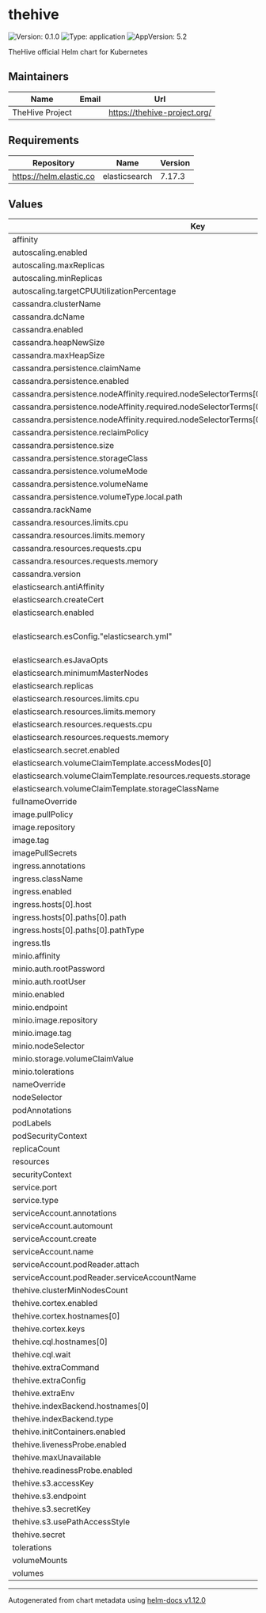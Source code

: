 # thehive

![Version: 0.1.0](https://img.shields.io/badge/Version-0.1.0-informational?style=flat-square) ![Type: application](https://img.shields.io/badge/Type-application-informational?style=flat-square) ![AppVersion: 5.2](https://img.shields.io/badge/AppVersion-5.2-informational?style=flat-square)

TheHive official Helm chart for Kubernetes

## Maintainers

| Name | Email | Url |
| ---- | ------ | --- |
| TheHive Project |  | <https://thehive-project.org/> |

## Requirements

| Repository | Name | Version |
|------------|------|---------|
| https://helm.elastic.co | elasticsearch | 7.17.3 |

## Values

| Key | Type | Default | Description |
|-----|------|---------|-------------|
| affinity | object | `{}` |  |
| autoscaling.enabled | bool | `false` |  |
| autoscaling.maxReplicas | int | `100` |  |
| autoscaling.minReplicas | int | `1` |  |
| autoscaling.targetCPUUtilizationPercentage | int | `80` |  |
| cassandra.clusterName | string | `"TheHive"` |  |
| cassandra.dcName | string | `"DC1-TheHive"` |  |
| cassandra.enabled | bool | `true` |  |
| cassandra.heapNewSize | string | `"1024M"` |  |
| cassandra.maxHeapSize | string | `"1024M"` |  |
| cassandra.persistence.claimName | string | `"cassandra-pvc"` |  |
| cassandra.persistence.enabled | bool | `true` |  |
| cassandra.persistence.nodeAffinity.required.nodeSelectorTerms[0].matchExpressions[0].key | string | `"kubernetes.io/hostname"` |  |
| cassandra.persistence.nodeAffinity.required.nodeSelectorTerms[0].matchExpressions[0].operator | string | `"In"` |  |
| cassandra.persistence.nodeAffinity.required.nodeSelectorTerms[0].matchExpressions[0].values[0] | string | `"thehive-control-plane"` |  |
| cassandra.persistence.reclaimPolicy | string | `"Retain"` |  |
| cassandra.persistence.size | string | `"2Gi"` |  |
| cassandra.persistence.storageClass | string | `"standard"` |  |
| cassandra.persistence.volumeMode | string | `"Filesystem"` |  |
| cassandra.persistence.volumeName | string | `"cassandra-pv"` |  |
| cassandra.persistence.volumeType.local.path | string | `"/data/cassandra"` |  |
| cassandra.rackName | string | `"Rack1-TheHive"` |  |
| cassandra.resources.limits.cpu | string | `"1000m"` |  |
| cassandra.resources.limits.memory | string | `"1600Mi"` |  |
| cassandra.resources.requests.cpu | string | `"500m"` |  |
| cassandra.resources.requests.memory | string | `"1600Mi"` |  |
| cassandra.version | string | `"4.1"` |  |
| elasticsearch.antiAffinity | string | `"soft"` |  |
| elasticsearch.createCert | bool | `false` |  |
| elasticsearch.enabled | bool | `true` |  |
| elasticsearch.esConfig."elasticsearch.yml" | string | `"xpack.security.enabled: false\nxpack.security.transport.ssl.enabled: false\nxpack.security.http.ssl.enabled: false\n"` |  |
| elasticsearch.esJavaOpts | string | `"-Xmx128m -Xms128m"` |  |
| elasticsearch.minimumMasterNodes | int | `1` |  |
| elasticsearch.replicas | int | `2` |  |
| elasticsearch.resources.limits.cpu | string | `"1000m"` |  |
| elasticsearch.resources.limits.memory | string | `"512M"` |  |
| elasticsearch.resources.requests.cpu | string | `"100m"` |  |
| elasticsearch.resources.requests.memory | string | `"512M"` |  |
| elasticsearch.secret.enabled | bool | `false` |  |
| elasticsearch.volumeClaimTemplate.accessModes[0] | string | `"ReadWriteOnce"` |  |
| elasticsearch.volumeClaimTemplate.resources.requests.storage | string | `"500M"` |  |
| elasticsearch.volumeClaimTemplate.storageClassName | string | `"standard"` |  |
| fullnameOverride | string | `""` |  |
| image.pullPolicy | string | `"IfNotPresent"` |  |
| image.repository | string | `"strangebee/thehive"` |  |
| image.tag | string | `""` |  |
| imagePullSecrets | list | `[]` |  |
| ingress.annotations | object | `{}` |  |
| ingress.className | string | `""` |  |
| ingress.enabled | bool | `false` |  |
| ingress.hosts[0].host | string | `"chart-example.local"` |  |
| ingress.hosts[0].paths[0].path | string | `"/"` |  |
| ingress.hosts[0].paths[0].pathType | string | `"ImplementationSpecific"` |  |
| ingress.tls | list | `[]` |  |
| minio.affinity | object | `{}` |  |
| minio.auth.rootPassword | string | `"minio123"` |  |
| minio.auth.rootUser | string | `"minio"` |  |
| minio.enabled | bool | `true` |  |
| minio.endpoint | string | `"http://thehive-minio:9000"` |  |
| minio.image.repository | string | `"minio/minio"` |  |
| minio.image.tag | string | `"RELEASE.2024-01-18T22-51-28Z"` |  |
| minio.nodeSelector | object | `{}` |  |
| minio.storage.volumeClaimValue | string | `"2Gi"` |  |
| minio.tolerations | list | `[]` |  |
| nameOverride | string | `""` |  |
| nodeSelector | object | `{}` |  |
| podAnnotations | object | `{}` |  |
| podLabels | object | `{}` |  |
| podSecurityContext | object | `{}` |  |
| replicaCount | int | `1` |  |
| resources | object | `{}` |  |
| securityContext | object | `{}` |  |
| service.port | int | `9000` |  |
| service.type | string | `"ClusterIP"` |  |
| serviceAccount.annotations | object | `{}` |  |
| serviceAccount.automount | bool | `true` |  |
| serviceAccount.create | bool | `true` |  |
| serviceAccount.name | string | `""` |  |
| serviceAccount.podReader.attach | bool | `true` |  |
| serviceAccount.podReader.serviceAccountName | string | `""` |  |
| thehive.clusterMinNodesCount | int | `0` |  |
| thehive.cortex.enabled | bool | `false` |  |
| thehive.cortex.hostnames[0] | string | `"thehive-cortex"` |  |
| thehive.cortex.keys | string | `""` |  |
| thehive.cql.hostnames[0] | string | `"thehive-cassandra"` |  |
| thehive.cql.wait | bool | `true` |  |
| thehive.extraCommand | list | `[]` |  |
| thehive.extraConfig | string | `""` |  |
| thehive.extraEnv | list | `[]` |  |
| thehive.indexBackend.hostnames[0] | string | `"elasticsearch-master"` |  |
| thehive.indexBackend.type | string | `"elasticsearch"` |  |
| thehive.initContainers.enabled | bool | `true` |  |
| thehive.livenessProbe.enabled | bool | `true` |  |
| thehive.maxUnavailable | int | `1` |  |
| thehive.readinessProbe.enabled | bool | `true` |  |
| thehive.s3.accessKey | string | `"minio"` |  |
| thehive.s3.endpoint | string | `"http://thehive-minio:9000"` |  |
| thehive.s3.secretKey | string | `"minio123"` |  |
| thehive.s3.usePathAccessStyle | bool | `true` |  |
| thehive.secret | string | `"SuperSecretForKubernetes"` |  |
| tolerations | list | `[]` |  |
| volumeMounts | list | `[]` |  |
| volumes | list | `[]` |  |

----------------------------------------------
Autogenerated from chart metadata using [helm-docs v1.12.0](https://github.com/norwoodj/helm-docs/releases/v1.12.0)
